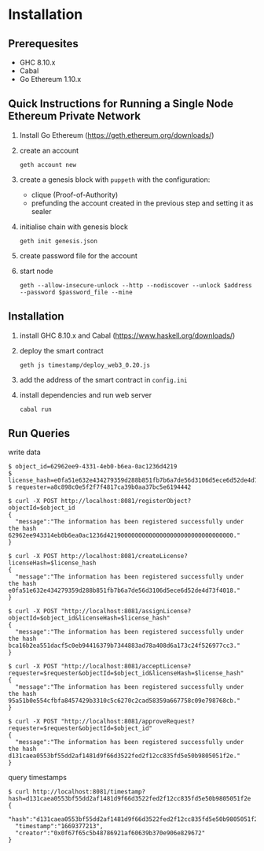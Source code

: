 # Installation

## Prerequesites

* GHC 8.10.x
* Cabal
* Go Ethereum 1.10.x

## Quick Instructions for Running a Single Node Ethereum Private Network

1. Install Go Ethereum (https://geth.ethereum.org/downloads/)

2. create an account

       geth account new

3. create a genesis block with `puppeth` with the configuration:
    - clique (Proof-of-Authority)
    - prefunding the account created in the previous step and setting it as sealer

4. initialise chain with genesis block

       geth init genesis.json

5. create password file for the account

6. start node
    
       geth --allow-insecure-unlock --http --nodiscover --unlock $address --password $password_file --mine


## Installation

1. install GHC 8.10.x and Cabal (https://www.haskell.org/downloads/)

2. deploy the smart contract

       geth js timestamp/deploy_web3_0.20.js

3. add the address of the smart contract in `config.ini`

4. install dependencies and run web server

       cabal run

## Run Queries

write data

    $ object_id=62962ee9-4331-4eb0-b6ea-0ac1236d4219
    $ license_hash=e0fa51e632e434279359d288b851fb7b6a7de56d3106d5ece6d52de4d73f4018
    $ requester=a8c898c0e5f2f7f4817ca39b0aa37bc5e6194442

    $ curl -X POST http://localhost:8081/registerObject?objectId=$object_id
    {
      "message":"The information has been registered successfully under the hash 62962ee943314eb0b6ea0ac1236d421900000000000000000000000000000000."
    }

    $ curl -X POST http://localhost:8081/createLicense?licenseHash=$license_hash
    {
      "message":"The information has been registered successfully under the hash e0fa51e632e434279359d288b851fb7b6a7de56d3106d5ece6d52de4d73f4018."
    }

    $ curl -X POST "http://localhost:8081/assignLicense?objectId=$object_id&licenseHash=$license_hash"
    {
      "message":"The information has been registered successfully under the hash bca16b2ea551dacf5c0eb94416379b7344883ad78a408d6a173c24f526977cc3."
    }

    $ curl -X POST "http://localhost:8081/acceptLicense?requester=$requester&objectId=$object_id&licenseHash=$license_hash"
    {
      "message":"The information has been registered successfully under the hash 95a51b0e554cfbfa8457429b3310c5c6270c2cad58359a667758c09e798768cb."
    }
    
    $ curl -X POST "http://localhost:8081/approveRequest?requester=$requester&objectId=$object_id"
    {
      "message":"The information has been registered successfully under the hash d131caea0553bf55dd2af1481d9f66d3522fed2f12cc835fd5e50b9805051f2e."
    }

query timestamps

    $ curl http://localhost:8081/timestamp?hash=d131caea0553bf55dd2af1481d9f66d3522fed2f12cc835fd5e50b9805051f2e
    {
      "hash":"d131caea0553bf55dd2af1481d9f66d3522fed2f12cc835fd5e50b9805051f2e",
      "timestamp":"1669377213",
      "creator":"0x0f67f65c5b48786921af60639b370e906e829672"
    }

